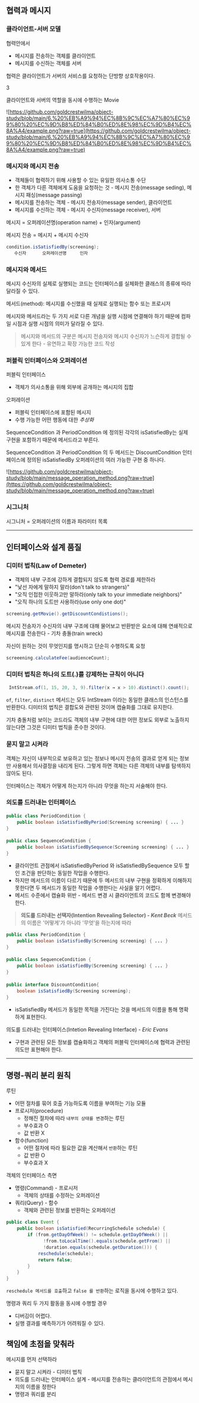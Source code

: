 
## 협력과 메시지

### 클라이언트-서버 모델

협력안에서

- 메시지를 전송하는 객체를 클라이언트
- 메시지를 수신하는 객체를 서버

협력은 클라이언트가 서버의 서비스를 요청하는 단방향 상호작용이다.

3

클라이언트와 서버의 역할을 동시에 수행하는 Movie

![https://github.com/goldcrestwilma/object-study/blob/main/6.%20%EB%A9%94%EC%8B%9C%EC%A7%80%EC%99%80%20%EC%9D%B8%ED%84%B0%ED%8E%98%EC%9D%B4%EC%8A%A4/example.png?raw=true](https://github.com/goldcrestwilma/object-study/blob/main/6.%20%EB%A9%94%EC%8B%9C%EC%A7%80%EC%99%80%20%EC%9D%B8%ED%84%B0%ED%8E%98%EC%9D%B4%EC%8A%A4/example.png?raw=true)

### 메시지와 메시지 전송

- 객체들이 협력하기 위해 사용할 수 있는 유일한 의사소통 수단
- 한 객체가 다른 객체에게 도움을 요청하는 것 - 메시지 전송(message seding), 메시지 패싱(message passing)
- 메시지를 전송하는 객체 - 메시지 전송자(message sender), 클라이언트
- 메시지를 수신하는 객체 - 메시지 수신자(message receiver), 서버

메시지 = 오퍼레이션명(operation name) + 인자(argument)

메시지 전송 = 메시지 + 메시지 수신자

```java
condition.isSatisfiedBy(screening);
   수신자      오퍼레이션명     인자
```

### 메시지와 메서드

메시지 수신자의 실제로 실행되는 코드는 인터페이스를 실체화한 클래스의 종류에 따라 달라질 수 있다.

메서드(method): 메시지를 수신했을 때 실제로 실행되는 함수 또는 프로시저

메시지와 메서드라는 두 가지 서로 다른 개념을 실행 시점에 연결해야 하기 때문에 컴파일 시점과 실행 시점의 의미가 달라질 수 있다.

> 메시지와 메서드의 구분은 메시지 전송자와 메시지 수신자가 느슨하게 결합될 수 있게 한다 - 유연하고 확장 가능한 코드 작성

### 퍼블릭 인터페이스와 오퍼레이션

퍼블릭 인터페이스

- 객체가 의사소통을 위해 외부에 공개하는 메시지의 집합

오퍼레이션

- 퍼블릭 인터페이스에 포함된 메시지
- 수행 가능한 어떤 행동에 대한 *추상화*

SequenceCondition 과 PeriodCondition 에 정의된 각각의 isSatisfiedBy는 실제 구현을 포함하기 때문에 메서드라고 부른다.

SequenceCondition 과 PeriodCondition 의 두 메서드는 DiscountCondition 인터페이스에 정의된 isSatisfiedBy 오퍼레이션의 여러 가능한 구현 중 하나다.

![https://github.com/goldcrestwilma/object-study/blob/main/message_operation_method.png?raw=true](https://github.com/goldcrestwilma/object-study/blob/main/message_operation_method.png?raw=true)

### 시그니처

시그니처 = 오퍼레이션의 이름과 파라미터 목록

---

## 인터페이스와 설계 품질

### 디미터 법칙(Law of Demeter)

- 객체의 내부 구조에 강하게 결합되지 않도록 협력 경로를 제한하라
- "낯선 자에게 말하지 말라(don't talk to strangers)"
- "오직 인접한 이웃하고만 말하라(only talk to your immediate neighbors)"
- "오직 하나의 도트만 사용하라(use only one dot)"

```java
screening.getMovie().getDiscountCondistions();
```

메시지 전송자가 수신자의 내부 구조에 대해 물어보고 반환받은 요소에 대해 연쇄적으로 메시지를 전송한다 - 기차 충돌(train wreck)

자신이 원하는 것이 무엇인지를 명시하고 단순히 수행하도록 요청

```java
screeening.calculateFee(audienceCount);
```

### 디미터 법칙은 하나의 도트(.)를 강제하는 규칙이 아니다

```java
 IntStream.of(1, 15, 20, 3, 9).filter(x → x > 10).distinct().count();
```

`of`, `filter`, `distinct` 메서드는 모두 IntStream 이라는 동일한 클래스의 인스턴스를 반환한다.
디미터의 법칙은 결합도와 관련된 것이며 캡슐화를 그대로 유지한다.

기차 충돌처럼 보이는 코드라도 객체의 내부 구현에 대한 어떤 정보도 외부로 노출하지 않는다면 그것은 디미터 법칙을 준수한 것이다.

### 묻지 말고 시켜라

객체는 자신이 내부적으로 보유하고 있는 정보나 메시지 전송의 결과로 얻게 되는 정보만 사용해서 의사결정을 내리게 된다. 그렇게 하면 객체는 다른 객체의 내부를 탐색하지 않아도 된다.

인터페이스는 객체가 어떻게 하는지가 아니라 무엇을 하는지 서술해야 한다.

### 의도를 드러내는 인터페이스

```java
public class PeriodCondition {
	public boolean isSatisfiedByPeriod(Screening screening) { ... }
}

public class SequenceCondition {
	public boolean isSatisfiedBySequence(Screening screening) { ... }
}
```

- 클라이언트 관점에서 isSatisfiedByPeriod 와 isSatisfiedBySequence 모두 할인 조건을 판단하는 동일한 작업을 수행한다.
- 하지만 메서드의 이름이 다르기 때문에 두 메서드의 내부 구현을 정확하게 이해하지 못한다면 두 메서드가 동일한 작업을 수행한다는 사실을 알기 어렵다.
- 메서드 수준에서 캡슐화 위반 - 메서드 변경 시 클라이언트의 코드도 함께 변경해야 한다.

> **의도를 드러내는 선택자(Intention Revealing Selector) - *Kent Beck***
메서드의 이름은 '어떻게'가 아니라 '무엇'을 하는지에 따라

```java
public class PeriodCondition {
	public boolean isSatisfiedBy(Screening screening) { ... }
}

public class SequenceCondition {
	public boolean isSatisfiedBy(Screening screening) { ... }
}

public interface DiscountCondition{
	boolean isSatisfiedBy(Screening screening);
}
```

- isSatisfiedBy 메서드가 동일한 목적을 가진다는 것을 메서드의 이름을 통해 명확하게 표현한다.

의도를 드러내는 인터페이스(Intetion Revealing Interface) - *Eric Evans*

- 구현과 관련된 모든 정보를 캡슐화하고 객체의 퍼블릭 인터페이스에 협력과 관련된 의도만 표현해야 한다.

---

## 명령-쿼리 분리 원칙

루틴

- 어떤 절차를 묶어 호출 가능하도록 이름을 부여하는 기능 모듈
- 프로시저(procedure)
    - 정해진 절차에 따라 `내부의 상태를 변경`하는 루틴
    - 부수효과 O
    - 값 반환 X
- 함수(function)
    - 어떤 절차에 따라 필요한 값을 계산해서 `반환`하는 루틴
    - 값 반환 O
    - 부수효과 X

객체의 인터페이스 측면

- 명령(Command) - 프로시저
    - 객체의 상태를 수정하는 오퍼레이션
- 쿼리(Query) - 함수
    - 객체와 관련된 정보를 반환하는 오퍼레이션

```java
public class Event {
	public boolean isSatisfied(RecurringSchedule schedule) {
		if (from.getDayOfWeek() != schedule.getDayOfWeek() ||
			  !from.toLocalTime().equals(schedule.getFrom() ||
			  !duration.equals(schedule.getDuration())) {
			reschedule(schedule);
			return false;
		}
	}
}
```

`reschedule 메서드를 호출`하고 `false 를 반환`하는 로직을 동시에 수행하고 있다.

명령과 쿼리 두 가지 활동을 동시에 수행할 경우

- 디버깅이 어렵다.
- 실행 결과를 예측하기가 어려워질 수 있다.

## 책임에 초점을 맞춰라

메시지를 먼저 선택하라

- 묻지 말고 시켜라 - 디미터 법칙
- 의도를 드러내는 인터페이스 설계 - 메시지를 전송하는 클라이언트의 관점에서 메시지의 이름을 정한다
- 명령과 쿼리를 분리
